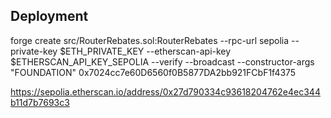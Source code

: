## Deployment

forge create src/RouterRebates.sol:RouterRebates --rpc-url sepolia --private-key $ETH_PRIVATE_KEY --etherscan-api-key $ETHERSCAN_API_KEY_SEPOLIA --verify --broadcast --constructor-args "FOUNDATION" 0x7024cc7e60D6560f0B5877DA2bb921FCbF1f4375

https://sepolia.etherscan.io/address/0x27d790334c93618204762e4ec344b11d7b7693c3
